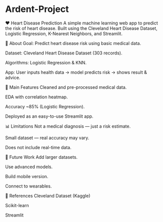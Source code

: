 # Ardent-Project
❤️ Heart Disease Prediction
A simple machine learning web app to predict the risk of heart disease. Built using the Cleveland Heart Disease Dataset, Logistic Regression, K-Nearest Neighbors, and Streamlit.

📌 About
Goal: Predict heart disease risk using basic medical data.

Dataset: Cleveland Heart Disease Dataset (303 records).

Algorithms: Logistic Regression & KNN.

App: User inputs health data → model predicts risk → shows result & advice.

🧩 Main Features
Cleaned and pre-processed medical data.

EDA with correlation heatmap.

Accuracy ~85% (Logistic Regression).

Deployed as an easy-to-use Streamlit app.

📊 Limitations
Not a medical diagnosis — just a risk estimate.

Small dataset — real accuracy may vary.

Does not include real-time data.

🔮 Future Work
Add larger datasets.

Use advanced models.

Build mobile version.

Connect to wearables.

📜 References
Cleveland Dataset (Kaggle)

Scikit-learn

Streamlit
